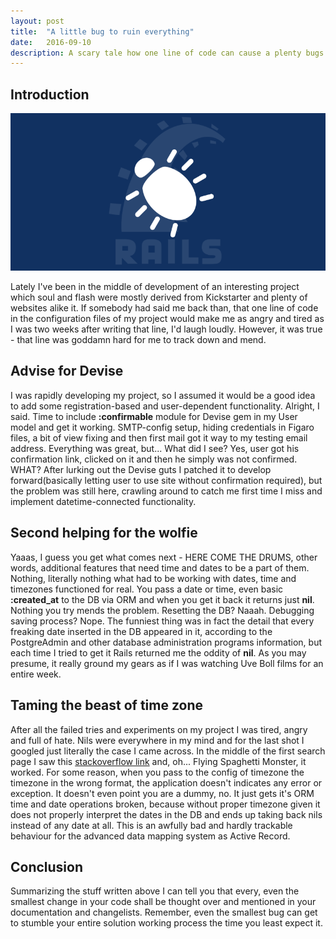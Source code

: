 ```yaml
---
layout: post
title:  "A little bug to ruin everything"
date:   2016-09-10
description: A scary tale how one line of code can cause a plenty bugs and grind your gears as hell.
---
```


## Introduction

![image](/assets/images/new-debugger-can-discover-security-bugs-in-ruby-code-in-64-seconds-503022-2.png)

Lately I've been in the middle of development of an interesting project which
soul and flash were mostly derived from Kickstarter and plenty of websites alike
it. If somebody had said me back than, that one line of code in the configuration files
of my project would make me as angry and tired as I was two weeks after writing that
line, I'd laugh loudly. However, it was true - that line was goddamn hard for me to track down and
mend.

## Advise for Devise

I was rapidly developing my project, so I assumed it would be a good idea to add some
registration-based and user-dependent functionality. Alright, I said. Time to include
__:confirmable__ module for Devise gem in my User model and get it working. SMTP-config
setup, hiding credentials in Figaro files, a bit of view fixing and then first mail
got it way to my testing email address. Everything was great, but... What did I see?
Yes, user got his confirmation link, clicked on it and then he simply was not confirmed.
WHAT? After lurking out the Devise guts I patched it to develop forward(basically letting user
to use site without confirmation required), but the problem was still here, crawling around to catch me first time I miss and implement datetime-connected
functionality.

## Second helping for the wolfie

Yaaas, I guess you get what comes next - HERE COME THE DRUMS, other words, additional
features that need time and dates to be a part of them. Nothing, literally nothing what
had to be working with dates, time and timezones functioned for real. You pass a date or time,
even basic __:created_at__ to the DB via ORM and when you get it back it returns just __nil__.
Nothing you try mends the problem. Resetting the DB? Naaah. Debugging saving process? Nope.
The funniest thing was in fact the detail that every freaking date inserted in the DB appeared in
it, according to the PostgreAdmin and other database administration programs information,
but each time I tried to get it Rails returned me the oddity of __nil__. As you may presume, it
 really ground my gears as if I was watching Uve Boll films for an entire week.

## Taming the beast of time zone

After all the failed tries and experiments on my project I was tired, angry and full of hate.
Nils were everywhere in my mind and for the last shot I googled just literally the case I came across.
In the middle of the first search page I saw this [stackoverflow link](http://stackoverflow.com/questions/20255272/rails-4-model-returns-always-nil)
and, oh... Flying Spaghetti Monster, it worked. For some reason, when you pass to the config of timezone
the timezone in the wrong format, the application doesn't indicates any error or exception. It doesn't even
point you are a dummy, no. It just gets it's ORM time and date operations broken, because without proper timezone
given it does not properly interpret the dates in the DB and ends up taking back nils instead of any date at all. This is an awfully bad and hardly trackable behaviour for the advanced data mapping system as Active Record.

## Conclusion

Summarizing the stuff written above I can tell you that every, even the smallest change in your code shall be thought over
and mentioned in your documentation and changelists. Remember, even the smallest bug can get to stumble your entire solution
working process the time you least expect it.
